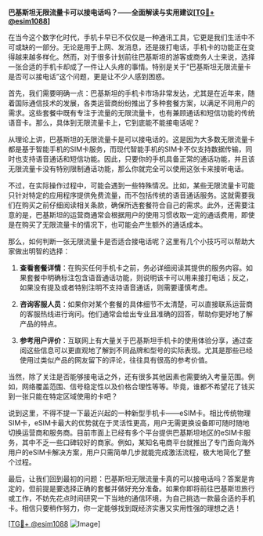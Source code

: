 **巴基斯坦无限流量卡可以接电话吗？——全面解读与实用建议[[TG💪+ @esim1088](https://t.me/s/esim1088)]**

在当今这个数字化时代，手机卡早已不仅仅是一种通讯工具，它更是我们生活中不可或缺的一部分。无论是用于上网、发消息，还是拨打电话，手机卡的功能正在变得越来越多样化。然而，对于很多计划前往巴基斯坦的游客或商务人士来说，选择一张合适的手机卡却成了一件让人头疼的事情。特别是关于“巴基斯坦无限流量卡是否可以接电话”这个问题，更是让不少人感到困惑。

首先，我们需要明确一点：巴基斯坦的手机卡市场非常发达，尤其是在近年来，随着国际通信技术的发展，各类运营商纷纷推出了多种套餐方案，以满足不同用户的需求。这些套餐中既有专注于流量的无限流量卡，也有兼顾通话和短信功能的传统语音卡。那么，具体到无限流量卡上，它到底能不能接电话呢？

从理论上讲，巴基斯坦的无限流量卡是可以接电话的。这是因为大多数无限流量卡都是基于智能手机的SIM卡服务，而现代智能手机的SIM卡不仅支持数据传输，同时也支持语音通话和短信功能。因此，只要你的手机具备正常的通话功能，并且该无限流量卡没有特别限制通话功能，那么你就完全可以使用这张卡来接听电话。

不过，在实际操作过程中，可能会遇到一些特殊情况。比如，某些无限流量卡可能只针对特定的应用程序提供免费流量，而不包括传统的语音通话服务。这就需要我们在购买之前仔细阅读相关条款，确保所选套餐符合自己的需求。此外，还需要注意的是，巴基斯坦的运营商通常会根据用户的使用习惯收取一定的通话费用，即使是在购买了无限流量卡的情况下，也可能会产生额外的通话成本。

那么，如何判断一张无限流量卡是否适合接电话呢？这里有几个小技巧可以帮助大家做出明智的选择：

1. **查看套餐详情**：在购买任何手机卡之前，务必详细阅读其提供的服务内容。如果套餐中明确标注包含语音通话功能，则说明该卡可以用来接打电话；反之，如果没有提及或者特别注明不支持语音通话，则需要谨慎考虑。

2. **咨询客服人员**：如果你对某个套餐的具体细节不太清楚，可以直接联系运营商的客服热线进行询问。他们通常会给出专业且准确的回答，帮助你更好地了解产品的特点。

3. **参考用户评价**：互联网上有大量关于巴基斯坦手机卡的使用体验分享，通过查阅这些信息可以更直观地了解到不同品牌和型号的实际表现。尤其是那些已经使用过类似产品的网友留下的评论，往往具有很高的参考价值。

当然，除了关注是否能够接电话之外，还有很多其他因素也需要纳入考量范围。例如，网络覆盖范围、信号稳定性以及价格合理性等等。毕竟，谁都不希望花了钱买到一张只能在特定区域使用的卡吧？

说到这里，不得不提一下最近兴起的一种新型手机卡——eSIM卡。相比传统物理SIM卡，eSIM卡最大的优势就在于灵活性更高，用户无需更换设备即可随时随地切换运营商和服务商。目前市面上已经有多个平台提供巴基斯坦地区的eSIM卡服务，其中不乏一些口碑较好的商家。例如，某知名电商平台就推出了专门面向海外用户的eSIM卡解决方案，用户只需简单几步就能完成激活流程，极大地简化了整个过程。

最后，让我们回到最初的问题：巴基斯坦无限流量卡真的可以接电话吗？答案是肯定的，但前提是要选择正确的套餐并做好充分准备。如果你即将前往巴基斯坦旅行或工作，不妨先花点时间研究一下当地的通信环境，为自己挑选一款最合适的手机卡。相信只要稍作努力，你一定能够找到既经济实惠又实用性强的理想之选！

[[TG💪+ @esim1088](https://t.me/s/esim1088) ![Image](https://i.postimg.cc/4NQfJmqS/Snipaste-2025-05-13-00-14-12.png)]